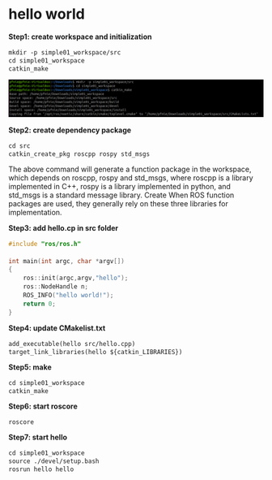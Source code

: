 # hello world

**Step1: create workspace and initialization**

```
mkdir -p simple01_workspace/src
cd simple01_workspace
catkin_make
```

![](images/2022-06-09_125711.png)

**Step2: create dependency package**

```
cd src
catkin_create_pkg roscpp rospy std_msgs
```

The above command will generate a function package in the workspace, which depends on roscpp, rospy and std_msgs, where roscpp is a library implemented in C++, rospy is a library implemented in python, and std_msgs is a standard message library. Create When ROS function packages are used, they generally rely on these three libraries for implementation.

**Step3: add hello.cp in src folder**

```c++
#include "ros/ros.h"

int main(int argc, char *argv[])
{
    ros::init(argc,argv,"hello");
    ros::NodeHandle n;
    ROS_INFO("hello world!");
    return 0;
}
```

**Step4: update CMakelist.txt**

```
add_executable(hello src/hello.cpp)
target_link_libraries(hello ${catkin_LIBRARIES})
```

**Step5: make**

```
cd simple01_workspace
catkin_make
```

**Step6:  start roscore**

```
roscore
```

**Step7:  start hello**

```
cd simple01_workspace
source ./devel/setup.bash
rosrun hello hello
```

